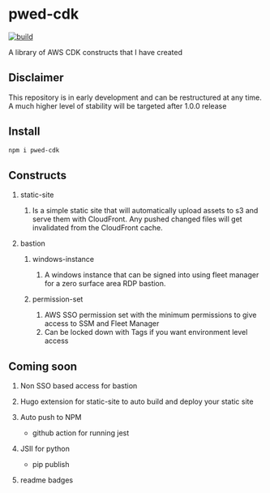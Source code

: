 # pwed-cdk

[![build](https://github.com/pwed/pwed-cdk/actions/workflows/build.yaml/badge.svg)](https://github.com/pwed/pwed-cdk/actions/workflows/build.yaml)

A library of AWS CDK constructs that I have created

## Disclaimer

This repository is in early development and can be restructured at any time.
A much higher level of stability will be targeted after 1.0.0 release

## Install

```sh
npm i pwed-cdk
```

## Constructs

1. static-site

   1. Is a simple static site that will automatically upload assets to s3 and serve them with CloudFront. Any pushed changed files will get invalidated from the CloudFront cache.
2. bastion

   1. windows-instance

      1. A windows instance that can be signed into using fleet manager for a zero surface area RDP bastion.
   2. permission-set

      1. AWS SSO permission set with the minimum permissions to give access to SSM and Fleet Manager
      2. Can be locked down with Tags if you want environment level access

## Coming soon

1. Non SSO based access for bastion
2. Hugo extension for static-site to auto build and deploy your static site
3. Auto push to NPM

   * github action for running jest
4. JSII for python

   * pip publish
5. readme badges
